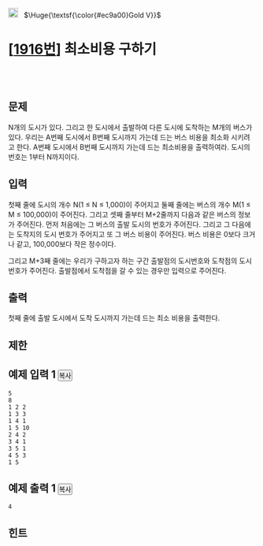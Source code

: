 <img src = 'https://d2gd6pc034wcta.cloudfront.net/tier/11.svg' style="width: 20px"> &nbsp; $\Huge{\textsf{\color{#ec9a00}Gold V}}$
<br>
<h1>[<a href='https://www.acmicpc.net/problem/1916'>1916번</a>] 최소비용 구하기</h1>
<br>
<br>

<div class="headline">
<h2>문제</h2>
</div>
<div id="problem_description" class="problem-text">
<p>N개의 도시가 있다. 그리고 한 도시에서 출발하여 다른 도시에 도착하는 M개의 버스가 있다. 우리는 A번째 도시에서 B번째 도시까지 가는데 드는 버스 비용을 최소화 시키려고 한다. A번째 도시에서 B번째 도시까지 가는데 드는 최소비용을 출력하여라. 도시의 번호는 1부터 N까지이다.</p>
</div>

<div class="headline">
<h2>입력</h2>
</div>
<div id="problem_input" class="problem-text">
<p>첫째 줄에 도시의 개수 N(1 ≤ N ≤ 1,000)이 주어지고 둘째 줄에는 버스의 개수 M(1 ≤ M ≤ 100,000)이 주어진다. 그리고 셋째 줄부터 M+2줄까지 다음과 같은 버스의 정보가 주어진다. 먼저 처음에는 그 버스의 출발 도시의 번호가 주어진다. 그리고 그 다음에는 도착지의 도시 번호가 주어지고 또 그 버스 비용이 주어진다. 버스 비용은 0보다 크거나 같고, 100,000보다 작은 정수이다.</p>
<p>그리고 M+3째 줄에는 우리가 구하고자 하는 구간 출발점의 도시번호와 도착점의 도시번호가 주어진다. 출발점에서 도착점을 갈 수 있는 경우만 입력으로 주어진다.</p>
</div>

<div class="headline">
<h2>출력</h2>
</div>
<div id="problem_output" class="problem-text">
<p>첫째 줄에 출발 도시에서 도착 도시까지 가는데 드는 최소 비용을 출력한다.</p>
</div>

<div class="headline">
<h2>제한</h2>
</div>
<div id="problem_limit" class="problem-text">
</div>

<div class="headline">
<h2>예제 입력 1
<button type="button" class="btn btn-link copy-button" style="padding: 0px;" data-clipboard-target="#sample-input-1">복사</button>
</h2>
</div>

```
5
8
1 2 2
1 3 3
1 4 1
1 5 10
2 4 2
3 4 1
3 5 1
4 5 3
1 5

```

<div class="headline">
<h2>예제 출력 1
<button type="button" class="btn btn-link copy-button" style="padding: 0px;" data-clipboard-target="#sample-output-1">복사</button>
</h2>
</div>

```
4

```

<div class="headline">
<h2>힌트</h2>
</div>
<div id="problem_hint" class="problem-text">
</div>
